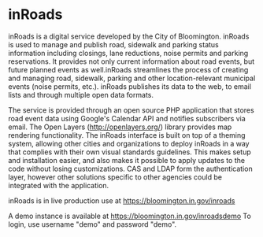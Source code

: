 inRoads
=======

inRoads is a digital service developed by the City of Bloomington. inRoads is used to manage and publish road, sidewalk and parking status information including closings, lane reductions, noise permits and parking reservations. It provides not only current information about road events, but future planned events as well.inRoads streamlines the process of creating and managing road, sidewalk, parking and other location-relevant municipal events (noise permits, etc.). inRoads publishes its data to the web, to email lists and through multiple open data formats.

The service is provided through an open source PHP application that stores road event data using Google's Calendar API and notifies subscribers via email. The Open Layers (http://openlayers.org/) library provides map rendering functionality. The inRoads interface is built on top of a theming system, allowing other cities and organizations to deploy inRoads in a way that complies with their own visual standards guidelines. This makes setup and installation easier, and also makes it possible to apply updates to the code without losing customizations. CAS and LDAP form the authentication layer, however other solutions specific to other agencies could be integrated with the application.

inRoads is in live production use at https://bloomington.in.gov/inroads  

A demo instance is available at https://bloomington.in.gov/inroadsdemo
To login, use username "demo" and password "demo".
